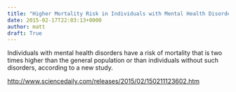```yaml
---
title: "Higher Mortality Risk in Individuals with Mental Health Disorders"
date: 2015-02-17T22:03:13+0000
author: matt
draft: True
---
```

Individuals with mental health disorders have a risk of mortality that is two times higher than the general population or than individuals without such disorders, according to a new study.

http://www.sciencedaily.com/releases/2015/02/150211123602.htm

